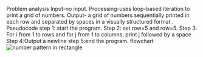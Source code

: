 Problem analysis
Input-no input.
Processing-uses loop-based iteration to print a grid of numbers.
 Output- a grid of numbers sequentially printed in each row and separated by spaces in a visually structured format . 
Pseudocode
step 1: start the program.
Step 2: set row=5 and row=5.
Step 3: For i from 1 to rows and for j from 1 to columns, print j followed by a space
Step 4:Output a newline
step 5:end the program.
flowchart
![number pattern in rectangle](https://github.com/YohannesGezahegn/Binary-Bombers/assets/149233041/7b22a8be-1eb9-4390-9b63-800853db0139)
